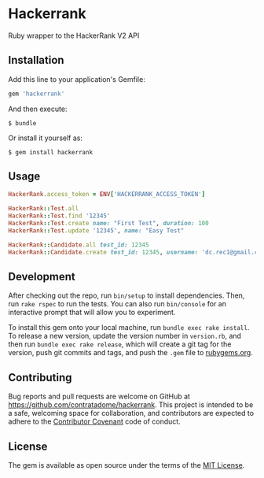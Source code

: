# Hackerrank

Ruby wrapper to the HackerRank V2 API

## Installation

Add this line to your application's Gemfile:

```ruby
gem 'hackerrank'
```

And then execute:

    $ bundle

Or install it yourself as:

    $ gem install hackerrank

## Usage

```ruby
HackerRank.access_token = ENV['HACKERRANK_ACCESS_TOKEN']

HackerRank::Test.all
HackerRank::Test.find '12345'
HackerRank::Test.create name: "First Test", duration: 100
HackerRank::Test.update '12345', name: "Easy Test"

HackerRank::Candidate.all test_id: 12345
HackerRank::Candidate.create test_id: 12345, username: 'dc.rec1@gmail.com'
```

## Development

After checking out the repo, run `bin/setup` to install dependencies. Then, run `rake rspec` to run the tests. You can also run `bin/console` for an interactive prompt that will allow you to experiment.

To install this gem onto your local machine, run `bundle exec rake install`. To release a new version, update the version number in `version.rb`, and then run `bundle exec rake release`, which will create a git tag for the version, push git commits and tags, and push the `.gem` file to [rubygems.org](https://rubygems.org).

## Contributing

Bug reports and pull requests are welcome on GitHub at https://github.com/contratadome/hackerrank. This project is intended to be a safe, welcoming space for collaboration, and contributors are expected to adhere to the [Contributor Covenant](contributor-covenant.org) code of conduct.


## License

The gem is available as open source under the terms of the [MIT License](http://opensource.org/licenses/MIT).

